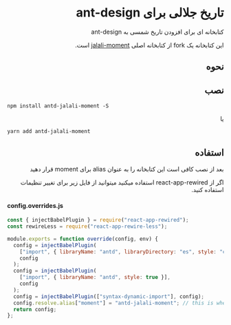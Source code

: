 <div dir="auto">
  
# تاریخ جلالی برای ant-design

کتابخانه ای برای افزودن تاریخ شمسی به ant-design

این کتابخانه یک fork از کتابخانه اصلی [jalali-moment](https://github.com/fingerpich/jalali-moment) است.

## نحوه

## نصب

<div dir="ltr">
  
```shell
npm install antd-jalali-moment -S
```
  
</div> 

یا

<div dir="ltr">
  
```shell
yarn add antd-jalali-moment
```
  
</div>

## استفاده

بعد از نصب کافی است این کتابخانه را به عنوان alias برای moment قرار دهید

اگر از react-app-rewired استفاده میکنید میتوانید از فایل زیر برای تغییر تنظیمات استفاده کنید.
  
<div dir="ltr">

#### config.overrides.js
  
```js
const { injectBabelPlugin } = require("react-app-rewired");
const rewireLess = require("react-app-rewire-less");

module.exports = function override(config, env) {
  config = injectBabelPlugin(
    ["import", { libraryName: "antd", libraryDirectory: "es", style: "css" }],
    config
  );
  config = injectBabelPlugin(
    ["import", { libraryName: "antd", style: true }],
    config
  );
  config = injectBabelPlugin(["syntax-dynamic-import"], config);
  config.resolve.alias["moment"] = "antd-jalali-moment"; // this is where we use alias
  return config;
};
```
    
</div>
  
</div>
